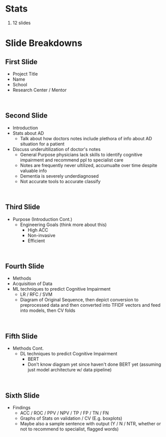 # Stats
1. 12 slides

# Slide Breakdowns

## First Slide
  * Project Title
  * Name
  * School
  * Research Center / Mentor

<br>

## Second Slide
  * Introduction
   * Stats about AD
     * Talk about how doctors notes include plethora of info about AD situation for a patient
   * Discuss underultilization of doctor's notes
     * General Purpose physicians lack skills to identify cognitive impairment and recommend ppl to specialist care
     * Notes are frequently never ultilized, accumualte over time despite valuable info 
     * Dementia is severely underdiagnosed
     * Not accurate tools to accurate classify 
  
<br>

## Third Slide
 * Purpose (Introduction Cont.)
   * Engineering Goals (think more about this)
     * High ACC
     * Non-invasive
     * Efficient

<br>

## Fourth Slide
 * Methods 
  * Acquisition of Data
  * ML techniques to predict Cognitive Impairment
    * LR / RFC / SVM
    * Diagram of Original Sequence, then depict conversion to preprocessed data and then converted into TFIDF vectors and feed into models, then CV folds 

<br>

## Fifth Slide
  * Methods Cont.
    * DL techniques to predict Cognitive Impairment
      * BERT
      * Don't know diagram yet since haven't done BERT yet (assuming just model architecture w/ data pipeline)
      
<br> 

## Sixth Slide
  * Findings
    * ACC / ROC / PPV / NPV / TP / FP / TN / FN
    * Graphs of Stats on validation / CV (E.g. boxplots)
    * Maybe also a sample sentence with output (Y / N / NTR, whether or not to recommend to specialist, flagged words)

